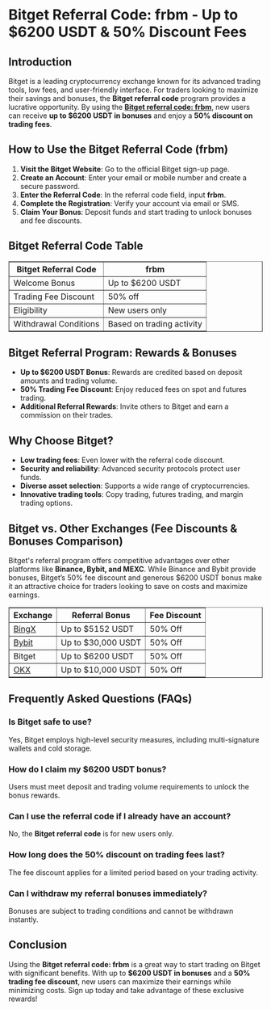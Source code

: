<h1>Bitget Referral Code: frbm - Up to $6200 USDT & 50% Discount Fees</h1>
<h2>Introduction</h2>
<p>Bitget is a leading cryptocurrency exchange known for its advanced trading tools, low fees, and user-friendly interface. For traders looking to maximize their savings and bonuses, the <strong>Bitget referral code</strong> program provides a lucrative opportunity. By using the <strong><a href="https://partner.bitget.com/bg/LP3S5U" target="_blank">Bitget referral code: frbm</a></strong>, new users can receive <strong>up to $6200 USDT in bonuses</strong> and enjoy a <strong>50% discount on trading fees</strong>.</p>

<h2>How to Use the Bitget Referral Code (frbm)</h2>
<ol>
    <li><strong>Visit the Bitget Website</strong>: Go to the official Bitget sign-up page.</li>
    <li><strong>Create an Account</strong>: Enter your email or mobile number and create a secure password.</li>
    <li><strong>Enter the Referral Code</strong>: In the referral code field, input <strong>frbm</strong>.</li>
    <li><strong>Complete the Registration</strong>: Verify your account via email or SMS.</li>
    <li><strong>Claim Your Bonus</strong>: Deposit funds and start trading to unlock bonuses and fee discounts.</li>
</ol>

<h2>Bitget Referral Code Table</h2>
<table border="1">
    <tr>
        <th>Bitget Referral Code</th>
        <th>frbm</th>
    </tr>
    <tr>
        <td>Welcome Bonus</td>
        <td>Up to $6200 USDT</td>
    </tr>
    <tr>
        <td>Trading Fee Discount</td>
        <td>50% off</td>
    </tr>
    <tr>
        <td>Eligibility</td>
        <td>New users only</td>
    </tr>
    <tr>
        <td>Withdrawal Conditions</td>
        <td>Based on trading activity</td>
    </tr>
</table>

<h2>Bitget Referral Program: Rewards & Bonuses</h2>
<ul>
    <li><strong>Up to $6200 USDT Bonus</strong>: Rewards are credited based on deposit amounts and trading volume.</li>
    <li><strong>50% Trading Fee Discount</strong>: Enjoy reduced fees on spot and futures trading.</li>
    <li><strong>Additional Referral Rewards</strong>: Invite others to Bitget and earn a commission on their trades.</li>
</ul>

<h2>Why Choose Bitget?</h2>
<ul>
    <li><strong>Low trading fees</strong>: Even lower with the referral code discount.</li>
    <li><strong>Security and reliability</strong>: Advanced security protocols protect user funds.</li>
    <li><strong>Diverse asset selection</strong>: Supports a wide range of cryptocurrencies.</li>
    <li><strong>Innovative trading tools</strong>: Copy trading, futures trading, and margin trading options.</li>
</ul>

<h2>Bitget vs. Other Exchanges (Fee Discounts & Bonuses Comparison)</h2>
<p>Bitget's referral program offers competitive advantages over other platforms like <strong>Binance, Bybit, and MEXC</strong>. While Binance and Bybit provide bonuses, Bitget’s 50% fee discount and generous $6200 USDT bonus make it an attractive choice for traders looking to save on costs and maximize earnings.</p>

<table border="1">
    <tr>
        <th>Exchange</th>
        <th>Referral Bonus</th>
        <th>Fee Discount</th>
    </tr>
    <tr>
        <td><a href="https://github.com/BingX-Referral-Code/">BingX</a></td>
        <td>Up to $5152 USDT</td>
        <td>50% Off</td>
    </tr>
    <tr>
        <td><a href="https://github.com/Bybit-Referral-Code/">Bybit</a></td>
        <td>Up to $30,000 USDT</td>
        <td>50% Off</td>
    </tr>
    <tr>
        <td>Bitget</td>
        <td>Up to $6200 USDT</td>
        <td>50% Off</td>
    </tr>
    <tr>
        <td><a href="https://github.com/OKX-Referral-Code/">OKX</a></td>
        <td>Up to $10,000 USDT</td>
        <td>50% Off</td>
    </tr>
</table>

<h2>Frequently Asked Questions (FAQs)</h2>
<h3>Is Bitget safe to use?</h3>
<p>Yes, Bitget employs high-level security measures, including multi-signature wallets and cold storage.</p>

<h3>How do I claim my $6200 USDT bonus?</h3>
<p>Users must meet deposit and trading volume requirements to unlock the bonus rewards.</p>

<h3>Can I use the referral code if I already have an account?</h3>
<p>No, the <strong>Bitget referral code</strong> is for new users only.</p>

<h3>How long does the 50% discount on trading fees last?</h3>
<p>The fee discount applies for a limited period based on your trading activity.</p>

<h3>Can I withdraw my referral bonuses immediately?</h3>
<p>Bonuses are subject to trading conditions and cannot be withdrawn instantly.</p>

<h2>Conclusion</h2>
<p>Using the <strong>Bitget referral code: frbm</strong> is a great way to start trading on Bitget with significant benefits. With up to <strong>$6200 USDT in bonuses</strong> and a <strong>50% trading fee discount</strong>, new users can maximize their earnings while minimizing costs. Sign up today and take advantage of these exclusive rewards!</p>
